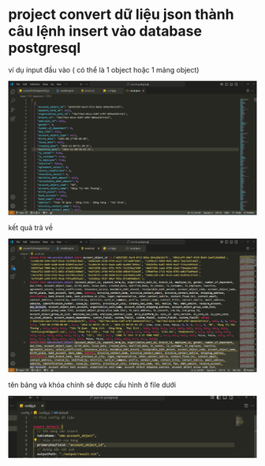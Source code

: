 # project convert dữ liệu json thành câu lệnh insert vào database postgresql

ví dụ input đầu vào ( có thể là 1 object hoặc 1 mảng object)

![input](images/input.png)

kết quả trả về

![output](images/output.png)

tên bảng và khóa chính sẽ được cấu hình ở file dưới

![config](images/config.png)
